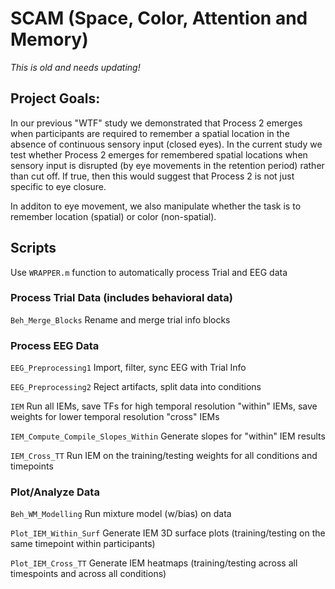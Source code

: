 # SCAM (Space, Color, Attention and Memory) 

*This is old and needs updating!*

## Project Goals: 

In our previous "WTF" study we demonstrated that Process 2 emerges when participants are required to remember a spatial location in the absence of continuous sensory input (closed eyes).
In the current study we test whether Process 2 emerges for remembered spatial locations when sensory input is disrupted (by eye movements in the retention period) rather than cut off.
If true, then this would suggest that Process 2 is not just specific to eye closure.

In additon to eye movement, we also manipulate whether the task is to remember location (spatial) or color (non-spatial).


## Scripts

Use `WRAPPER.m` function to automatically process Trial and EEG data

### Process Trial Data (includes behavioral data) 

`Beh_Merge_Blocks` Rename and merge trial info blocks


### Process EEG Data

`EEG_Preprocessing1` Import, filter, sync EEG with Trial Info
 
`EEG_Preprocessing2` Reject artifacts, split data into conditions

`IEM` Run all IEMs, save TFs for high temporal resolution "within" IEMs, save weights for lower temporal resolution "cross" IEMs
 
`IEM_Compute_Compile_Slopes_Within` Generate slopes for "within" IEM results

`IEM_Cross_TT` Run IEM on the training/testing weights for all conditions and timepoints


### Plot/Analyze Data

`Beh_WM_Modelling` Run mixture model (w/bias) on data

`Plot_IEM_Within_Surf` Generate IEM 3D surface plots (training/testing on the same timepoint within participants)

`Plot_IEM_Cross_TT` Generate IEM heatmaps (training/testing across all timespoints and across all conditions)

